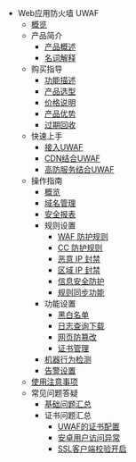 * Web应用防火墙 UWAF
    * [概览](security/uewaf/000_overview)
    * 产品简介
        * [产品概述](security/uewaf/0_concepts/00_overview)
        * [名词解释](security/uewaf/0_concepts/01_name)
    * 购买指导
        * [功能描述](security/uewaf/1_product/10_funtion)
        * [产品选型](security/uewaf/1_product/11_choose)
        * [价格说明](security/uewaf/1_product/12_price)
        * [产品优势](security/uewaf/1_product/13_battle)
        * [过期回收](security/uewaf/1_product/14_expire)
    * 快速上手
        * [接入UWAF](security/uewaf/2_common/20_fst)
        * [CDN结合UWAF](security/uewaf/2_common/21_cdn)
        * [高防服务结合UWAF](security/uewaf/2_common/22_ads)
    * 操作指南
        * [概览](security/uewaf/3_opintro/30_info)
        * [域名管理](security/uewaf/3_opintro/31_domain)
        * [安全报表](security/uewaf/3_opintro/32_report)
        * 规则设置
            * [WAF 防护规则](security/uewaf/3_opintro/33_rules/330_wrule)
            * [CC 防护规则](security/uewaf/3_opintro/33_rules/331_ccrule)
            * [恶意 IP 封禁](security/uewaf/3_opintro/33_rules/332_auto)
            * [区域 IP 封禁](security/uewaf/3_opintro/33_rules/333_area)
            * [信息安全防护](security/uewaf/3_opintro/33_rules/334_smsg)
            * [规则同步功能](security/uewaf/3_opintro/33_rules/335_synrule)
        * 功能设置
            * [黑白名单](security/uewaf/3_opintro/34_func/340_bwlist)
            * [日志查询下载](security/uewaf/3_opintro/34_func/341_srlogs)
            * [网页防篡改](security/uewaf/3_opintro/34_func/342_tamper)
            * [证书管理](security/uewaf/3_opintro/34_func/343_cert)
        * [机器行为检测](security/uewaf/3_opintro/35_bot)
        * [告警设置](security/uewaf/3_opintro/36_alert)
    * [使用注意事项](security/uewaf/4_warning)
    * 常见问题答疑
        * [基础问题汇总](security/uewaf/5_faq/50_ques)
        * 证书问题汇总
            * [UWAF的证书配置](security/uewaf/5_faq/51_ssl/510_ssl)
            * [安卓用户访问异常](security/uewaf/5_faq/51_ssl/511_ssl)
            * [SSL客户端校验开启](security/uewaf/5_faq/51_ssl/512_ssl)

   
    
   
   
    
        


